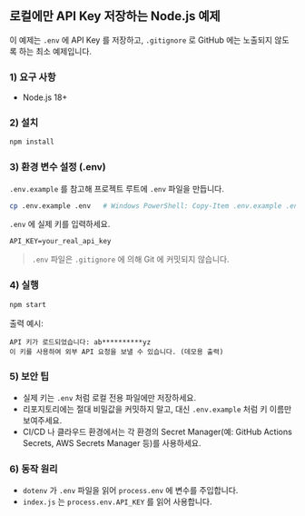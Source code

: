 ## 로컬에만 API Key 저장하는 Node.js 예제

이 예제는 `.env` 에 API Key 를 저장하고, `.gitignore` 로 GitHub 에는 노출되지 않도록 하는 최소 예제입니다.

### 1) 요구 사항
- Node.js 18+

### 2) 설치
```bash
npm install
```

### 3) 환경 변수 설정 (.env)
`.env.example` 를 참고해 프로젝트 루트에 `.env` 파일을 만듭니다.
```bash
cp .env.example .env   # Windows PowerShell: Copy-Item .env.example .env
```
`.env` 에 실제 키를 입력하세요.
```
API_KEY=your_real_api_key
```

> `.env` 파일은 `.gitignore` 에 의해 Git 에 커밋되지 않습니다.

### 4) 실행
```bash
npm start
```
출력 예시:
```
API 키가 로드되었습니다: ab**********yz
이 키를 사용하여 외부 API 요청을 보낼 수 있습니다. (데모용 출력)
```

### 5) 보안 팁
- 실제 키는 `.env` 처럼 로컬 전용 파일에만 저장하세요.
- 리포지토리에는 절대 비밀값을 커밋하지 말고, 대신 `.env.example` 처럼 키 이름만 보여주세요.
- CI/CD 나 클라우드 환경에서는 각 환경의 Secret Manager(예: GitHub Actions Secrets, AWS Secrets Manager 등)를 사용하세요.

### 6) 동작 원리
- `dotenv` 가 `.env` 파일을 읽어 `process.env` 에 변수를 주입합니다.
- `index.js` 는 `process.env.API_KEY` 를 읽어 사용합니다.

